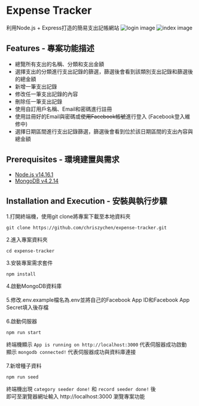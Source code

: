 # Expense Tracker
利用Node.js + Express打造的簡易支出記帳網站
![login image](https://github.com/chriszychen/expense-tracker/blob/main/public/images/login.PNG)
![index image](https://github.com/chriszychen/expense-tracker/blob/main/public/images/index.PNG)
## Features - 專案功能描述

* 總覽所有支出的名稱、分類和支出金額
* 選擇支出的分類進行支出記錄的篩選，篩選後會看到該類別支出記錄和篩選後的總金額
* 新增一筆支出記錄
* 修改任一筆支出記錄的內容
* 刪除任一筆支出記錄
* 使用自訂用戶名稱、Email和密碼進行註冊
* 使用註冊好的Email與密碼或~~使用Facebook帳號~~進行登入  (Facebook登入維修中)
* 選擇日期區間進行支出記錄篩選，篩選後會看到位於該日期區間的支出內容與總金額

## Prerequisites - 環境建置與需求

* [Node.js v14.16.1](https://nodejs.org/en/)
* [MongoDB v4.2.14](https://www.mongodb.com/try/download/community)

## Installation and Execution - 安裝與執行步驟
1.打開終端機，使用git clone將專案下載至本地資料夾
```
git clone https://github.com/chriszychen/expense-tracker.git
```

2.進入專案資料夾
```
cd expense-tracker
```

3.安裝專案需求套件
```
npm install 
```

4.啟動MongoDB資料庫<br/><br/>
5.修改.env.example檔名為.env並將自己的Facebook App ID和Facebook App Secret填入後存檔<br/><br/>
6.啟動伺服器
```
npm run start
```

終端機顯示 ```App is running on http://localhost:3000``` 代表伺服器成功啟動<br/>
顯示 ```mongodb connected!``` 代表伺服器成功與資料庫連接 <br/><br/>
7.新增種子資料
```
npm run seed
```
終端機出現 ```category seeder done!``` 和 ```record seeder done!``` 後 <br/>
即可至瀏覽器網址輸入 http://localhost:3000 瀏覽專案功能

